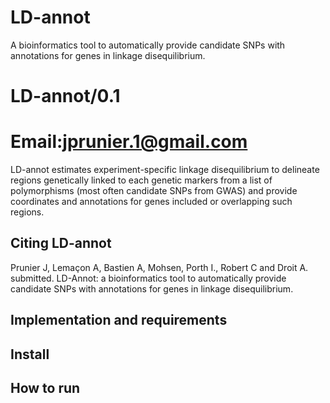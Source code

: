# LD-annot
A bioinformatics tool to automatically provide candidate SNPs with annotations for genes in linkage disequilibrium.
# LD-annot/0.1
# Email:jprunier.1@gmail.com

LD-annot estimates experiment-specific linkage disequilibrium to delineate regions genetically linked to each genetic markers from a list of polymorphisms (most often candidate SNPs from GWAS) and provide coordinates and annotations for genes included or overlapping such regions.

## Citing LD-annot
Prunier J, Lemaçon A, Bastien A, Mohsen, Porth I., Robert C and Droit A. submitted. LD-Annot: a bioinformatics tool to automatically provide candidate SNPs with annotations for genes in linkage disequilibrium.


## Implementation and requirements

## Install

## How to run


